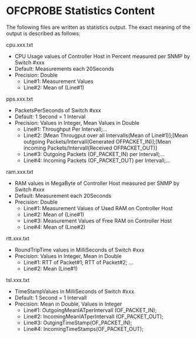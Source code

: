 # OFCPROBE Statistics Content

The following files are written as statistics output. The exact meaning of the output is described as follows:

cpu.xxx.txt

- CPU Usage values of Controller Host in Percent measured per SNMP by Switch #xxx
- Default: Measurements each 20Seconds
- Precision: Double
  - Line#1: Measurement Values
  - Line#2: Mean of (Line#1)

pps.xxx.txt

- PacketsPerSeconds of Switch #xxx
- Default: 1 Second = 1 Interval
- Precision: Values in Integer, Mean Values in Double
  - Line#1: Throughput Per Intervall;...
  - Line#2: [Mean Througput over all Intervalls(Mean of Line#1)];[Mean outgoing Packets/Intervall(Generated OFPACKET_IN)];[Mean incoming Packets/Intervall(Received OFPACKET_OUT)]
  - Line#3: Outgoing Packets (OF_PACKET_IN) per Intervall;...
  - Line#4: Incoming Packets (OF_PACKET_OUT) per Intervall;...

ram.xxx.txt

- RAM values in MegaByte of Controller Host measured per SNMP by Switch #xxx 
- Default: Measurement each 20Seconds
- Precision: Double
  - Line#1: Measurement Values of Used RAM on Controller Host
  - Line#2: Mean of (Line#1)
  - Line#3: Measurement Values of Free RAM on Controller Host
  - Line#4: Mean of (Line#2)

rtt.xxx.txt

- RoundTripTime values in MilliSeconds of Switch #xxx
- Precision: Values in Integer, Mean in Double
  - Line#1: RTT of Packet#1; RTT of Packet#2; ...
  - Line#2: Mean (Line#1)

tsl.xxx.txt

- TimeStampValues in MilliSeconds of Switch #xxx
- Default: 1 Second = 1 Intervall
- Precision: Mean in Double, Values in Integer
  - Line#1: OutgoingMeanIATperIntervall (OF_PACKET_IN);
  - Line#2: IncomingMeanIATperIntervall (OF_PACKET_OUT);
  - Line#3: OutgingTimeStamp(OF_PACKET_IN);
  - Line#4: IncomingTimeStamps(OF_PACKET_OUT);
